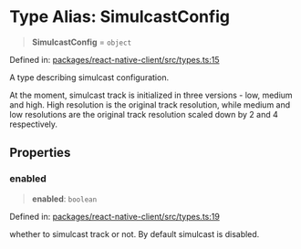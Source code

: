 # Type Alias: SimulcastConfig

> **SimulcastConfig** = `object`

Defined in: [packages/react-native-client/src/types.ts:15](https://github.com/fishjam-cloud/mobile-client-sdk/blob/b59d08631f5fbe1fa162c766a63916c14024e0d4/packages/react-native-client/src/types.ts#L15)

A type describing simulcast configuration.

At the moment, simulcast track is initialized in three versions - low, medium and high.
High resolution is the original track resolution, while medium and low resolutions are
the original track resolution scaled down by 2 and 4 respectively.

## Properties

### enabled

> **enabled**: `boolean`

Defined in: [packages/react-native-client/src/types.ts:19](https://github.com/fishjam-cloud/mobile-client-sdk/blob/b59d08631f5fbe1fa162c766a63916c14024e0d4/packages/react-native-client/src/types.ts#L19)

whether to simulcast track or not. By default simulcast is disabled.
